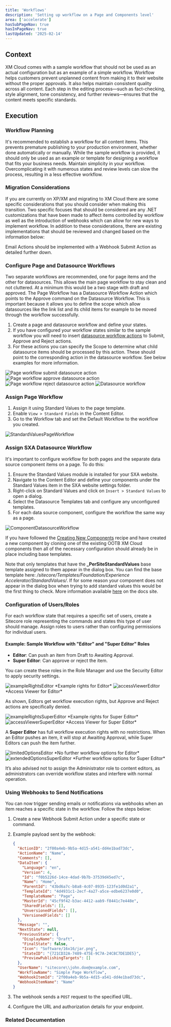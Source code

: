 ```yaml
---
title: 'Workflows'
description: 'Setting up workflow on a Page and Components level'
area: ['accelerate']
hasSubPageNav: true
hasInPageNav: true
lastUpdated: '2025-02-14'
---
```


## Context

XM Cloud comes with a sample workflow that should not be used as an actual configuration but as an example of a simple workflow. Workflow helps customers prevent unplanned content from making it to their website without the proper approvals. It also helps maintain consistent quality across all content. Each step in the editing process—such as fact-checking, style alignment, tone consistency, and further reviews—ensures that the content meets specific standards.

## Execution

### Workflow Planning

It's recommended to establish a workflow for all content items. This prevents premature publishing to your production environment, whether done automatically or manually. While the sample workflow is provided, it should only be used as an example or template for designing a workflow that fits your business needs. Maintain simplicity in your workflow. Overcomplicating it with numerous states and review levels can slow the process, resulting in a less effective workflow.

### Migration Considerations

If you are currently on XP/XM and migrating to XM Cloud there are some specific considerations that you should consider when making this transition. Two specific focuses that should be considered are any .NET customizations that have been made to affect items controlled by workflow as well as the introduction of webhooks which can allow for new ways to implement workflow. In addition to these considerations, there are existing implementations that should be reviewed and changed based on the information below:

Email Actions should be implemented with a Webhook Submit Action as detailed further down.

### Configure Page and Datasource Workflows

Two separate workflows are recommended, one for page items and the other for datasources. This allows the main page workflow to stay clean and not cluttered. At a minimum this would be a two stage with draft and approved. The Page Workflow has a Datasource Workflow Action which points to the Approve command on the Datasource Workflow. This is important because it allows you to define the scope which allow datasources like the link list and its child items for example to be moved through the workflow successfully.

1. Create a page and datasource workflow and define your states.
2. If you have configured your workflow states similar to the sample workflow you will need to insert [datasource workflow actions](https://doc.sitecore.com/xmc/en/developers/xm-cloud/assign-a-data-source-workflow-action-in-sxa.html) to Submit, Approve and Reject actions.
3. For these actions you can specify the Scope to determine what child datasource items should be processed by this action. These should point to the corresponding action in the datasource workflow. See below examples for more information.

<Image src="/images/learn/accelerate/xm-cloud/workflows9.png" title="Page workflow submit datasource action"/>

<Image src="/images/learn/accelerate/xm-cloud/workflows10.png" title="Page workflow approve datasource action"/>

<Image src="/images/learn/accelerate/xm-cloud/workflows11.png" title="Page workflow reject datasource action"/>

<Image src="/images/learn/accelerate/xm-cloud/workflows12.png" title="Datasource workflow"/>

### Assign Page Workflow

1. Assign it using Standard Values to the page template.
2. Enable `View > Standard Fields` in the Content Editor.
3. Go to the Workflow tab and set the Default Workflow to the workflow you created.

<Image src="/images/learn/accelerate/xm-cloud/workflows1.png" title="StandardValuesPageWorkflow"/>

### Assign SXA Datasource Workflow

It's important to configure workflow for both pages and the separate data source component items on a page. To do this:

1. Ensure the Standard Values module is installed for your SXA website.
2. Navigate to the Content Editor and define your components under the Standard Values item in the SXA website settings folder.
3. Right-click on Standard Values and click on `Insert > Standard Values` to open a dialog.
4. Select the Datasource Templates tab and configure any unconfigured templates.
5. For each data source component, configure the workflow the same way as a page.

<Image src="/images/learn/accelerate/xm-cloud/workflows2.png" title="ComponentDatasourceWorkflow"/>

If you have followed the [Creating New Components](/learn/accelerate/xm-cloud/implementation/developer-experience/creating-new-components) recipe and have created a new component by cloning one of the existing OOTB XM Cloud components then all of the necessary configuration should already be in place including base templates.

Note that only templates that have the **\_PerSiteStandardValues** base template assigned to them appear in the dialog box. You can find the base template here: _/sitecore/Templates/Foundation/Experience Accelerator/StandardValues/_. If for some reason your component does not appear in the dialog box when trying to add standard values this would be the first thing to check. More information available [here](https://doc.sitecore.com/xmc/en/developers/xm-cloud/walkthrough--defining-standard-values-for-your-sites.html#add-standard-values-under-individual-sites) on the docs site.

### Configuration of Users/Roles

For each workflow state that requires a specific set of users, create a Sitecore role representing the commands and states this type of user should manage. Assign roles to users rather than configuring permissions for individual users.

#### Example: Sample Workflow with "Editor" and "Super Editor" Roles

- **Editor**: Can push an item from Draft to Awaiting Approval.
- **Super Editor**: Can approve or reject the item.

You can create these roles in the Role Manager and use the Security Editor to apply security settings.

<Image src="/images/learn/accelerate/xm-cloud/workflows3.png" title="exampleRightsEditor"/>
*Example rights for Editor*

<Image src="/images/learn/accelerate/xm-cloud/workflows4.png" title="accessViewerEditor"/>
*Access Viewer for Editor*

As shown, Editors get workflow execution rights, but Approve and Reject actions are specifically denied.

<Image src="/images/learn/accelerate/xm-cloud/workflows5.png" title="exampleRightsSuperEditor"/>
*Example rights for Super Editor*

<Image src="/images/learn/accelerate/xm-cloud/workflows6.png" title="accessViewerSuperEditor"/>
*Access Viewer for Super Editor*

A **Super Editor** has full workflow execution rights with no restrictions. When an Editor pushes an item, it will stop at Awaiting Approval, while Super Editors can push the item further.

<Image src="/images/learn/accelerate/xm-cloud/workflows7.png" title="limitedOptionsEditor"/>
*No further workflow options for Editor*

<Image src="/images/learn/accelerate/xm-cloud/workflows8.png" title="extendedOptionsSuperEditor"/>
*Further workflow options for Super Editor*

It’s also advised not to assign the Administrator role to content editors, as administrators can override workflow states and interfere with normal operation.

### Using Webhooks to Send Notifications

You can now trigger sending emails or notifications via webhooks when an item reaches a specific state in the workflow. Follow the steps below:

1. Create a new Webhook Submit Action under a specific state or command.
2. Example payload sent by the webhook:

   ```json
   {
     "ActionID": "2f00a4eb-9b5a-4d15-a541-dd4e1bad73dc",
     "ActionName": "Name",
     "Comments": [],
     "DataItem": {
       "Language": "en",
       "Version": 4,
       "Id": "f0b5226d-14ce-4dad-9b7b-37539d45ed7c",
       "Name": "Home",
       "ParentId": "43bd6a7c-b8a8-4c07-8935-123fe1d0d2a1",
       "TemplateId": "4d4931c1-2ecf-4a27-a5ce-edbe6237e0d0",
       "TemplateName": "Page",
       "MasterId": "45cf9f42-b3ac-4412-aab9-f8441c7e448e",
       "SharedFields": [],
       "UnversionedFields": [],
       "VersionedFields": []
     },
     "Message": "",
     "NextState": null,
     "PreviousState": {
       "DisplayName": "Draft",
       "FinalState": false,
       "Icon": "Software/16x16/jar.png",
       "StateID": "{721CD32A-7489-475E-9C7A-24C8C7DE1DE5}",
       "PreviewPublishingTargets": []
     },
     "UserName": "sitecore\\john.doe@example.com",
     "WorkflowName": "Simple Page Workflow",
     "WebhookItemId": "2f00a4eb-9b5a-4d15-a541-dd4e1bad73dc",
     "WebhookItemName": "Name"
   }
   ```

3. The webhook sends a `POST` request to the specified URL.
4. Configure the URL and authorization details for your endpoint.

### Related Documentation

<Row columns={2}>
  <Link title="Workflow" link="https://doc.sitecore.com/xmc/en/developers/xm-cloud/workflow.html" />
  <Link title="Workflow Cookbook" link="https://doc.sitecore.com/xmc/en/developers/xm-cloud/workflow-cookbook.html" />
  <Link title="Workflow Webhooks" link="https://doc.sitecore.com/xmc/en/developers/xm-cloud/walkthrough--using-an-authorization-item.html" />
  <Link title="Assign a data source workflow action in SXA " link="https://doc.sitecore.com/xmc/en/developers/xm-cloud/assign-a-data-source-workflow-action-in-sxa.html" />
  <Link title="Add standard values under individual sites" link="https://doc.sitecore.com/xmc/en/developers/xm-cloud/walkthrough--defining-standard-values-for-your-sites.html#add-standard-values-under-individual-sites" />
  <Link title="Using an authorization item" link="https://doc.sitecore.com/xmc/en/developers/xm-cloud/walkthrough--using-an-authorization-item.html" />
  <Link title="Defining standard values for your sites" link="https://doc.sitecore.com/xmc/en/developers/xm-cloud/walkthrough--defining-standard-values-for-your-sites.html" />
</Row>
